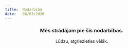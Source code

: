 ```yaml
---
title:  Nodarbība
date:   08/03/2020
---
```


### <center>Mēs strādājam pie šīs nodarbības.</center>
<center>Lūdzu, atgriezieties vēlāk.</center>